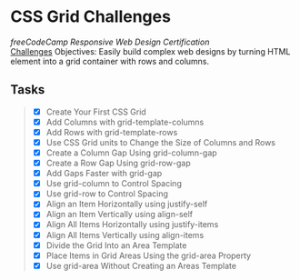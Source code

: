# CSS Grid Challenges
_freeCodeCamp Responsive Web Design Certification_\
[Challenges](https://www.freecodecamp.org/learn/responsive-web-design/css-grid/)
Objectives: Easily build complex web designs by turning HTML element into a grid container with rows and columns.

## Tasks
> - [x] Create Your First CSS Grid
> - [x] Add Columns with grid-template-columns
> - [x] Add Rows with grid-template-rows
> - [x] Use CSS Grid units to Change the Size of Columns and Rows
> - [x] Create a Column Gap Using grid-column-gap
> - [x] Create a Row Gap Using grid-row-gap
> - [x] Add Gaps Faster with grid-gap
> - [x] Use grid-column to Control Spacing
> - [x] Use grid-row to Control Spacing
> - [x] Align an Item Horizontally using justify-self
> - [x] Align an Item Vertically using align-self
> - [x] Align All Items Horizontally using justify-items
> - [x] Align All Items Vertically using align-items
> - [x] Divide the Grid Into an Area Template
> - [x] Place Items in Grid Areas Using the grid-area Property
> - [x] Use grid-area Without Creating an Areas Template
